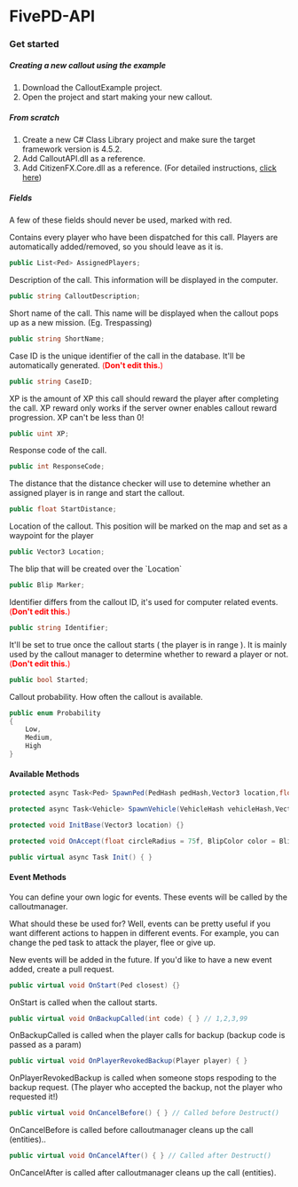 # FivePD-API

### Get started

##### Creating a new callout using the example
1. Download the CalloutExample project.
2. Open the project and start making your new callout.

##### From scratch
1. Create a new C# Class Library project and make sure the target framework version is 4.5.2.
2. Add CalloutAPI.dll as a reference.
3. Add CitizenFX.Core.dll as a reference.
(For detailed instructions, [click here](https://docs.fivem.net/docs/scripting-manual/runtimes/csharp/ "refer here"))

##### Fields

A few of these fields should never be used, marked with red.

Contains every player who have been dispatched for this call. Players are automatically added/removed, so you should leave as it is.
```cs
public List<Ped> AssignedPlayers;
```
Description of the call. This information will be displayed in the computer.
```cs
public string CalloutDescription;
```
Short name of the call. This name will be displayed when the callout pops up as a new mission. (Eg. Trespassing)
```cs
public string ShortName;
```
Case ID is the unique identifier of the call in the database. It'll be automatically generated. <span style="color:red;">(**Don't edit this.**)</span>
```cs
public string CaseID;
```
XP is the amount of XP this call should reward the player after completing the call. XP reward only works if the server owner enables callout reward progression. XP can't be less than 0!
```cs
public uint XP;
```
Response code of the call.
```cs
public int ResponseCode;
```
The distance that the distance checker will use to detemine whether an assigned player is in range and start the callout.
```cs
public float StartDistance;
```
Location of the callout. This position will be marked on the map and set as a waypoint for the player
```cs
public Vector3 Location;
```
The blip that will be created over the \`Location`
```cs
public Blip Marker;
```
Identifier differs from the callout ID, it's used for computer related events. <span style="color:red;">(**Don't edit this.**)</span>
```cs
public string Identifier;
```
It'll be set to true once the callout starts ( the player is in range ).
It is mainly used by the callout manager to determine whether to reward a player or not.
<span style="color:red;">(**Don't edit this.**)</span>
```cs
public bool Started;
```
Callout probability. How often the callout is available.
```cs
public enum Probability
{
    Low,
    Medium,
    High
}
```
#### Available Methods
```cs
protected async Task<Ped> SpawnPed(PedHash pedHash,Vector3 location,float heading = 0f) {}
```
```cs
protected async Task<Vehicle> SpawnVehicle(VehicleHash vehicleHash,Vector3 location,float heading = 0f) {}
```
```cs
protected void InitBase(Vector3 location) {}
```
```cs
protected void OnAccept(float circleRadius = 75f, BlipColor color = BlipColor.Yellow, BlipSprite sprite = BlipSprite.BigCircle, int alpha = 100) {}
```
```cs
public virtual async Task Init() { }
```
#### Event Methods
You can define your own logic for events. These events will be called by the calloutmanager.

What should these be used for?
Well, events can be pretty useful if you want different actions to happen in different events. For example, you can change the ped task to attack the player, flee or give up.

New events will be added in the future. If you'd like to have a new event added, create a pull request.

```cs
public virtual void OnStart(Ped closest) {}
```
OnStart is called when the callout starts. 
```cs
public virtual void OnBackupCalled(int code) { } // 1,2,3,99
```
OnBackupCalled is called when the player calls for backup (backup code is passed as a param)
```cs
public virtual void OnPlayerRevokedBackup(Player player) { } 
```
OnPlayerRevokedBackup is called when someone stops respoding to the backup request. (The player who accepted the backup, not the player who requested it!)
```cs
public virtual void OnCancelBefore() { } // Called before Destruct()
```
OnCancelBefore is called before calloutmanager cleans up the call (entities).. 
```cs
public virtual void OnCancelAfter() { } // Called after Destruct()
```
OnCancelAfter is called after calloutmanager cleans up the call (entities).
